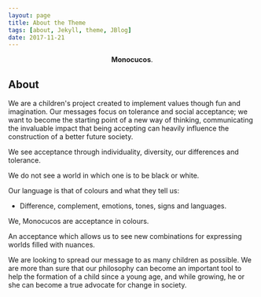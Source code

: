 ```yaml
---
layout: page
title: About the Theme
tags: [about, Jekyll, theme, JBlog]
date: 2017-11-21
---
```


<center><b>Monocucos</b>.</center>

## About

We are a children's project created to implement values though fun and imagination. Our messages focus on tolerance and social acceptance; we want to become the starting point of a new way of thinking, communicating the invaluable impact that being accepting can heavily influence the construction of a better future society.

We see acceptance through individuality, diversity, our differences and tolerance.

We do not see a world in which one is to be black or white.

Our language is that of colours and what they tell us:
- Difference, complement, emotions, tones, signs and languages.

We, Monocucos are acceptance in colours.

An acceptance which allows us to see new combinations for expressing worlds filled with nuances.

We are looking to  spread our message to as many children as possible. We are more than sure that our philosophy can become an important tool to help the formation of a child since a young age, and while growing, he or she can become a true advocate for change in society.

